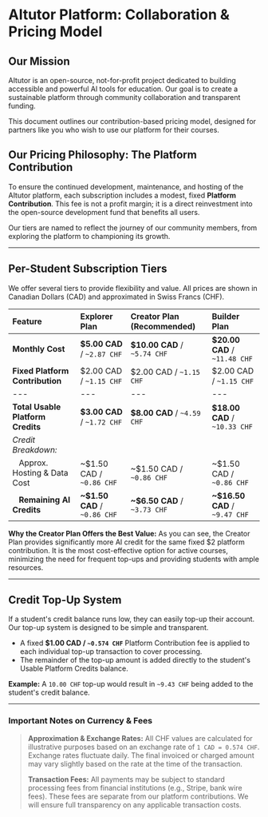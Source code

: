 # AItutor Platform: Collaboration & Pricing Model

## Our Mission

AItutor is an open-source, not-for-profit project dedicated to building accessible and powerful AI tools for education. Our goal is to create a sustainable platform through community collaboration and transparent funding.

This document outlines our contribution-based pricing model, designed for partners like you who wish to use our platform for their courses.

## Our Pricing Philosophy: The Platform Contribution

To ensure the continued development, maintenance, and hosting of the AItutor platform, each subscription includes a modest, fixed **Platform Contribution**. This fee is not a profit margin; it is a direct reinvestment into the open-source development fund that benefits all users.

Our tiers are named to reflect the journey of our community members, from exploring the platform to championing its growth.

---

## Per-Student Subscription Tiers

We offer several tiers to provide flexibility and value. All prices are shown in Canadian Dollars (CAD) and approximated in Swiss Francs (CHF).

| Feature | **Explorer Plan** | **Creator Plan (Recommended)** | **Builder Plan** |
| :--- | :--- | :--- | :--- |
| **Monthly Cost** | **$5.00 CAD** / `~2.87 CHF` | **$10.00 CAD** / `~5.74 CHF` | **$20.00 CAD** / `~11.48 CHF` |
| **Fixed Platform Contribution** | $2.00 CAD / `~1.15 CHF` | $2.00 CAD / `~1.15 CHF` | $2.00 CAD / `~1.15 CHF` |
| --- | --- | --- | --- |
| **Total Usable Platform Credits** | **$3.00 CAD** / `~1.72 CHF` | **$8.00 CAD** / `~4.59 CHF` | **$18.00 CAD** / `~10.33 CHF` |
| _Credit Breakdown:_ | | | |
| &nbsp;&nbsp;&nbsp;Approx. Hosting & Data Cost | ~$1.50 CAD / `~0.86 CHF` | ~$1.50 CAD / `~0.86 CHF` | ~$1.50 CAD / `~0.86 CHF` |
| &nbsp;&nbsp;&nbsp;**Remaining AI Credits** | **~$1.50 CAD** / `~0.86 CHF` | **~$6.50 CAD** / `~3.73 CHF` | **~$16.50 CAD** / `~9.47 CHF` |

**Why the Creator Plan Offers the Best Value:** As you can see, the Creator Plan provides significantly more AI credit for the same fixed $2 platform contribution. It is the most cost-effective option for active courses, minimizing the need for frequent top-ups and providing students with ample resources.

---

## Credit Top-Up System

If a student's credit balance runs low, they can easily top-up their account. Our top-up system is designed to be simple and transparent.

*   A fixed **$1.00 CAD / `~0.574 CHF`** Platform Contribution fee is applied to each individual top-up transaction to cover processing.
*   The remainder of the top-up amount is added directly to the student's Usable Platform Credits balance.

**Example:** A `10.00 CHF` top-up would result in `~9.43 CHF` being added to the student's credit balance.

---

### **Important Notes on Currency & Fees**

> **Approximation & Exchange Rates:** All CHF values are calculated for illustrative purposes based on an exchange rate of `1 CAD = 0.574 CHF`. Exchange rates fluctuate daily. The final invoiced or charged amount may vary slightly based on the rate at the time of the transaction.
>
> **Transaction Fees:** All payments may be subject to standard processing fees from financial institutions (e.g., Stripe, bank wire fees). These fees are separate from our platform contributions. We will ensure full transparency on any applicable transaction costs.

